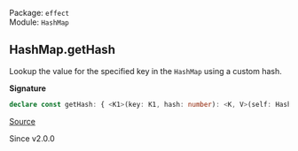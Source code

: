 Package: `effect`<br />
Module: `HashMap`<br />

## HashMap.getHash

Lookup the value for the specified key in the `HashMap` using a custom hash.

**Signature**

```ts
declare const getHash: { <K1>(key: K1, hash: number): <K, V>(self: HashMap<K, V>) => Option<V>; <K, V, K1>(self: HashMap<K, V>, key: K1, hash: number): Option<V>; }
```

[Source](https://github.com/Effect-TS/effect/tree/main/packages/effect/src/HashMap.ts#L157)

Since v2.0.0